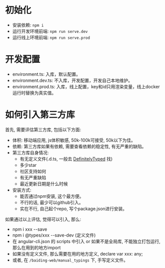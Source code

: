 # 初始化

* 安装依赖: `npm i`
* 运行开发环境前端: `npm run serve.dev`
* 运行线上环境前端: `npm run serve.prod`

# 开发配置

* environment.ts: 入库，默认配置。
* environment.dev.ts: 不入库，开发配置，开发自己本地维护。
* environment.prod.ts: 入库，线上配置，key和id只用渲染变量，线上docker运行时替换为真实值。

# 如何引入第三方库

首先, 需要评估第三方库, 包括以下方面:

* 体积: 移动端应用, js体积敏感, 50k-100k可接受, 50k以下为佳。
* 依赖: 第三方库如果有依赖, 需要查看依赖的稳定性, 有无严重的缺陷。
* 第三方库自身情况:
  - 有无定义文件(.d.ts, 一般去 [DefinitelyTyped](https://github.com/DefinitelyTyped/DefinitelyTyped) 找)
  - 多少star
  - 社区支持如何
  - 有无严重缺陷
  - 最近更新日期是什么时候
* 安装方式:
  - 能否通过npm安装, 这个最方便。
  - 不行的话, 最少可以github引入。
  - 实在不行, 自己起个repo, 写个package.json进行安装。

如果通过以上评估, 觉得可以引入, 那么:

* npm i xxx --save
* npm i @types/xxx --save-dev (定义文件)
* 在 angular-cli.json 的 scripts 中引入 or 如果不是全局库, 不能独立打包运行, 那么在用到的地方import
* 如果没有定义文件, 那么需要在用的地方定义, declare var xxx: any;
* 或者, 在 `/baiding-web/manual_typings` 下, 手写定义文件。